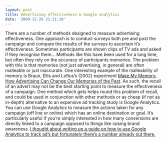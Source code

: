```yaml
---
layout: post
title: Advertising effectiveness & Google analytics
date: '2009-12-29 21:21:18'
---
```


There are a number of methods designed to measure advertising effectiveness. One approach is to conduct surveys both pre and post the campaign and compare the results of the surveys to ascertain it’s effectiveness. Sometimes participants are shown clips of TV ads and asked if they recognise them… Methods like this have been used for a long time, but often they rely on the accuracy of participants memories. The problem with this is that memories (not just advertising, in general) are often malleable or just inaccurate. One interesting example of the malleability of memory is Braun, Ellis and Loftus’s (2002) experiment [Make My Memory: How Advertising Can Change Our Memories of the Past](http://faculty.washington.edu/eloftus/Articles/BraunPsychMarket02.pdf). As such, the recall of an advert may not be the best starting point to measure the effectiveness of a campaign. One method which gets helps round this problem of recall, and could be used in conjunction with other methods or as cheap (if not as in-depth) alternative to an expensive ad tracking study is Google Analytics. You can use Google Analytics to measure the actions taken for any campaign (off line or online) which has an online destination or goal. It’s particularly useful if you’re simply interested in how many conversions are directly linked to a campaign opposed to things like raising brand awareness. [I thought about writing up a guide on how to use Google Analytics to track ad’s but fortunately there’s a number already out there.](http://blog.mediacatalyst.com/index.php?/archives/102-Google-Analytics-Ad-tracking-through-advanced-segments-and-custom-reports.html) 